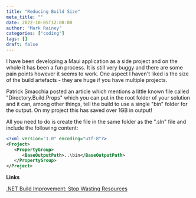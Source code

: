 ```yaml
---
title: "Reducing Build Size"
meta_title: ""
date: 2022-10-05T12:00:00
author: "Mark Rainey"
categories: ["coding"]
tags: []
draft: false
---
```


I have been developing a Maui application as a side project and on the whole it has been a fun process. It is still very buggy and there are some pain points however it seems to work. One aspect I haven't liked is the size of the build artefacts - they are huge if you have multiple projects.


Patrick Smacchia posted an article which mentions a little known file called "Directory.Build.Props" which you can put in the root folder of your solution and it can, among other things, tell the build to use a single "bin" folder for the output. On my project this has saved over 1GB in output!

All you need to do is create the file in the same folder as the ".sln" file and include the following content:

```xml
<?xml version="1.0" encoding="utf-8"?>
<Project> 
   <PropertyGroup>
      <BaseOutputPath>..\bin</BaseOutputPath> 
   </PropertyGroup>
</Project>
```



__Links__

[.NET Build Improvement: Stop Wasting Resources](https://blog.ndepend.com/net-build-improvement-stop-wasting-resources/)

